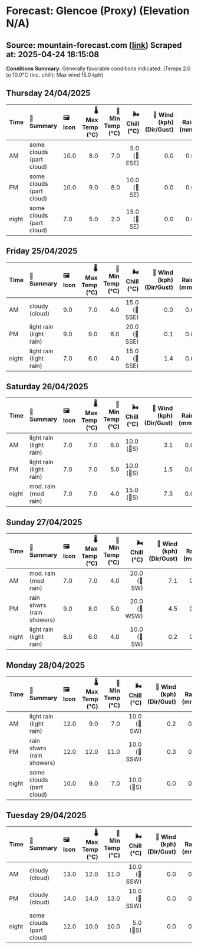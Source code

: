 # Forecast: Glencoe (Proxy) (Elevation N/A)
**Source:** mountain-forecast.com ([link](https://www.mountain-forecast.com/peaks/Bidean-nam-Bian/forecasts/500))
**Scraped at:** 2025-04-24 18:15:08
---

**Conditions Summary:** Generally favorable conditions indicated. (Temps 2.0 to 10.0°C (inc. chill); Max wind 15.0 kph)

## Thursday 24/04/2025
| **Time** | **📝 Summary** | **🖼️ Icon** | **🌡️ Max Temp (°C)** | **🥶 Min Temp (°C)** | **🌬️ Chill (°C)** | **💨 Wind (kph) (Dir/Gust)** | **💧 Rain (mm)** | **❄️ Snow (cm)** | **☁️ Cloud Base (m)** | **🧊 Freezing Lvl (m)** |
|:------- |:------- |:----- |--------------: |-------------: |-----------: |---------------------: |---------: |----------: |---------------: |----------------: |
| AM      | some clouds<br><span class="icon-desc">(part cloud)</span> | 10.0 | 8.0 | 7.0 | 5.0<br>(🧭ESE) | 0.0 | 0.0 | 700 | 1650 |
| PM      | some clouds<br><span class="icon-desc">(part cloud)</span> | 10.0 | 9.0 | 8.0 | 10.0<br>(🧭SE) | 0.0 | 0.0 | 950 | 1750 |
| night   | some clouds<br><span class="icon-desc">(part cloud)</span> | 7.0 | 5.0 | 2.0 | 15.0<br>(🧭SE) | 0.0 | 0.0 | 1600 | 1750 |

## Friday 25/04/2025
| **Time** | **📝 Summary** | **🖼️ Icon** | **🌡️ Max Temp (°C)** | **🥶 Min Temp (°C)** | **🌬️ Chill (°C)** | **💨 Wind (kph) (Dir/Gust)** | **💧 Rain (mm)** | **❄️ Snow (cm)** | **☁️ Cloud Base (m)** | **🧊 Freezing Lvl (m)** |
|:------- |:------- |:----- |--------------: |-------------: |-----------: |---------------------: |---------: |----------: |---------------: |----------------: |
| AM      | cloudy<br><span class="icon-desc">(cloud)</span> | 9.0 | 7.0 | 4.0 | 15.0<br>(🧭SSE) | 0.0 | 0.0 | 900 | 1650 |
| PM      | light rain<br><span class="icon-desc">(light rain)</span> | 9.0 | 9.0 | 6.0 | 20.0<br>(🧭SSE) | 0.1 | 0.0 | 850 | 1650 |
| night   | light rain<br><span class="icon-desc">(light rain)</span> | 7.0 | 6.0 | 4.0 | 15.0<br>(🧭SSE) | 1.4 | 0.0 | 750 | 1700 |

## Saturday 26/04/2025
| **Time** | **📝 Summary** | **🖼️ Icon** | **🌡️ Max Temp (°C)** | **🥶 Min Temp (°C)** | **🌬️ Chill (°C)** | **💨 Wind (kph) (Dir/Gust)** | **💧 Rain (mm)** | **❄️ Snow (cm)** | **☁️ Cloud Base (m)** | **🧊 Freezing Lvl (m)** |
|:------- |:------- |:----- |--------------: |-------------: |-----------: |---------------------: |---------: |----------: |---------------: |----------------: |
| AM      | light rain<br><span class="icon-desc">(light rain)</span> | 7.0 | 7.0 | 6.0 | 10.0<br>(🧭S) | 3.1 | 0.0 | 300 | 1700 |
| PM      | light rain<br><span class="icon-desc">(light rain)</span> | 7.0 | 7.0 | 5.0 | 10.0<br>(🧭S) | 1.5 | 0.0 | 300 | 1700 |
| night   | mod. rain<br><span class="icon-desc">(mod rain)</span> | 7.0 | 7.0 | 4.0 | 15.0<br>(🧭S) | 7.3 | 0.0 | 500 | 1950 |

## Sunday 27/04/2025
| **Time** | **📝 Summary** | **🖼️ Icon** | **🌡️ Max Temp (°C)** | **🥶 Min Temp (°C)** | **🌬️ Chill (°C)** | **💨 Wind (kph) (Dir/Gust)** | **💧 Rain (mm)** | **❄️ Snow (cm)** | **☁️ Cloud Base (m)** | **🧊 Freezing Lvl (m)** |
|:------- |:------- |:----- |--------------: |-------------: |-----------: |---------------------: |---------: |----------: |---------------: |----------------: |
| AM      | mod. rain<br><span class="icon-desc">(mod rain)</span> | 7.0 | 7.0 | 4.0 | 20.0<br>(🧭SW) | 7.1 | 0.0 | 300 | 2000 |
| PM      | rain shwrs<br><span class="icon-desc">(rain showers)</span> | 9.0 | 8.0 | 5.0 | 20.0<br>(🧭WSW) | 4.5 | 0.0 | 300 | 1700 |
| night   | light rain<br><span class="icon-desc">(light rain)</span> | 8.0 | 6.0 | 4.0 | 10.0<br>(🧭SW) | 0.2 | 0.0 | 700 | 1800 |

## Monday 28/04/2025
| **Time** | **📝 Summary** | **🖼️ Icon** | **🌡️ Max Temp (°C)** | **🥶 Min Temp (°C)** | **🌬️ Chill (°C)** | **💨 Wind (kph) (Dir/Gust)** | **💧 Rain (mm)** | **❄️ Snow (cm)** | **☁️ Cloud Base (m)** | **🧊 Freezing Lvl (m)** |
|:------- |:------- |:----- |--------------: |-------------: |-----------: |---------------------: |---------: |----------: |---------------: |----------------: |
| AM      | light rain<br><span class="icon-desc">(light rain)</span> | 12.0 | 9.0 | 7.0 | 10.0<br>(🧭SW) | 0.2 | 0.0 | 350 | 2200 |
| PM      | rain shwrs<br><span class="icon-desc">(rain showers)</span> | 12.0 | 12.0 | 11.0 | 10.0<br>(🧭SSW) | 0.3 | 0.0 | 750 | 2400 |
| night   | some clouds<br><span class="icon-desc">(part cloud)</span> | 10.0 | 9.0 | 7.0 | 10.0<br>(🧭S) | 0.0 | 0.0 | 2750 | 2600 |

## Tuesday 29/04/2025
| **Time** | **📝 Summary** | **🖼️ Icon** | **🌡️ Max Temp (°C)** | **🥶 Min Temp (°C)** | **🌬️ Chill (°C)** | **💨 Wind (kph) (Dir/Gust)** | **💧 Rain (mm)** | **❄️ Snow (cm)** | **☁️ Cloud Base (m)** | **🧊 Freezing Lvl (m)** |
|:------- |:------- |:----- |--------------: |-------------: |-----------: |---------------------: |---------: |----------: |---------------: |----------------: |
| AM      | cloudy<br><span class="icon-desc">(cloud)</span> | 13.0 | 12.0 | 11.0 | 10.0<br>(🧭SSW) | 0.0 | 0.0 | 5250 | 2900 |
| PM      | cloudy<br><span class="icon-desc">(cloud)</span> | 14.0 | 14.0 | 13.0 | 10.0<br>(🧭SSW) | 0.0 | 0.0 | 6750 | 2950 |
| night   | some clouds<br><span class="icon-desc">(part cloud)</span> | 12.0 | 10.0 | 10.0 | 5.0<br>(🧭S) | 0.0 | 0.0 | 6550 | 2950 |